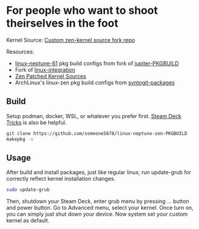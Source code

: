 
# For people who want to shoot theirselves in the foot

Kernel Source: [Custom zen-kernel source fork repo](https://github.com/someone5678/zen-kernel)

Resources:
* [linux-neptune-61](https://gitlab.com/evlaV/jupiter-PKGBUILD/-/tree/master/linux-neptune-61) pkg build configs from fork of [jupiter-PKGBUILD](https://gitlab.com/evlaV/jupiter-PKGBUILD)
* Fork of [linux-integration](https://gitlab.com/evlaV/linux-integration)
* [Zen Patched Kernel Sources](https://github.com/zen-kernel/zen-kernel/)
* ArchLinux's linux-zen pkg build configs from [svntogit-packages](https://github.com/archlinux/svntogit-packages/tree/packages/linux-zen/trunk)

## Build

Setup podman, docker, WSL, or whatever you prefer first.
[Steam Deck Tricks](https://gitlab.com/popsulfr/steam-deck-tricks) is also be helpful.

```bash
git clone https://github.com/someone5678/linux-neptune-zen-PKGBUILD
makepkg -s
```

## Usage

After build and install packages, just like regular linux, run update-grub for correctly reflect kernel installation changes.

```bash
sudo update-grub
```

Then, shutdown your Steam Deck, enter grub menu by pressing ... button and power button.
Go to Advanced menu, select your kernel.
Once turn on, you can simply just shut down your device.
Now system set your custom kernel as default.
